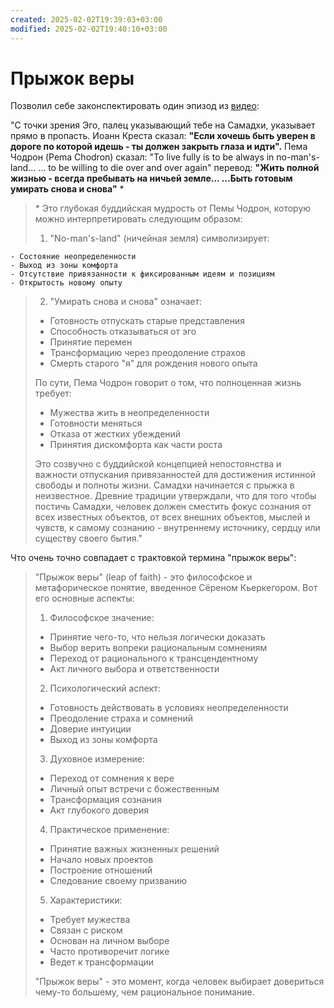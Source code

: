 ```yaml
---
created: 2025-02-02T19:39:03+03:00
modified: 2025-02-02T19:40:10+03:00
---
```


# Прыжок веры

Позволил себе законспектировать один эпизод из [видео](https://youtu.be/7FGyS_s4Vvk?si=3WG8RToGhD2HAV3I):

"С точки зрения Эго, палец указывающий тебе на Самадхи, указывает прямо в пропасть.
Иоанн Креста сказал: **"Если хочешь быть уверен в дороге по которой идешь - ты должен закрыть глаза и идти".**
Пема Чодрон (Pema Chodron) сказал: "To live fully is to be always in no-man's-land...
... to be willing to die over and over again"
перевод: **"Жить полной жизнью - всегда пребывать на ничьей земле... 
...Быть готовым умирать снова и снова"** \*
> \* Это глубокая буддийская мудрость от Пемы Чодрон, которую можно интерпретировать следующим образом:
>
> 1. "No-man's-land" (ничейная земля) символизирует:
```
- Состояние неопределенности
- Выход из зоны комфорта
- Отсутствие привязанности к фиксированным идеям и позициям
- Открытость новому опыту
```
> 2. "Умирать снова и снова" означает:
> - Готовность отпускать старые представления
> - Способность отказываться от эго
> - Принятие перемен
> - Трансформацию через преодоление страхов
> - Смерть старого "я" для рождения нового опыта
>
> По сути, Пема Чодрон говорит о том, что полноценная жизнь требует:
> - Мужества жить в неопределенности
> - Готовности меняться
> - Отказа от жестких убеждений
> - Принятия дискомфорта как части роста
> 
> Это созвучно с буддийской концепцией непостоянства и важности отпускания привязанностей для достижения истинной свободы и полноты жизни.
> Самадхи начинается с прыжка в неизвестное.
> Древние традиции утверждали, что для того чтобы постичь Самадхи, человек должен сместить фокус сознания от всех известных объектов, от всех внешних объектов, мыслей и чувств, к самому сознанию - внутреннему источнику, сердцу или существу своего бытия."

Что очень точно совпадает с трактовкой термина "прыжок веры":
>"Прыжок веры" (leap of faith) - это философское и метафорическое понятие, введенное Сёреном Кьеркегором. Вот его основные аспекты:
>
>1. Философское значение:
>- Принятие чего-то, что нельзя логически доказать
>- Выбор верить вопреки рациональным сомнениям
>- Переход от рационального к трансцендентному
>- Акт личного выбора и ответственности
>
>2. Психологический аспект:
>- Готовность действовать в условиях неопределенности
>- Преодоление страха и сомнений
>- Доверие интуиции
>- Выход из зоны комфорта
>
>3. Духовное измерение:
>- Переход от сомнения к вере
>- Личный опыт встречи с божественным
>- Трансформация сознания
>- Акт глубокого доверия
>
>4. Практическое применение:
>- Принятие важных жизненных решений
>- Начало новых проектов
>- Построение отношений
>- Следование своему призванию
>
>5. Характеристики:
>- Требует мужества
>- Связан с риском
>- Основан на личном выборе
>- Часто противоречит логике
>- Ведет к трансформации
>
>"Прыжок веры" - это момент, когда человек выбирает довериться чему-то большему, чем рациональное понимание.
